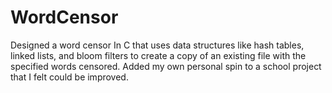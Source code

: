 # WordCensor
Designed a word censor In C that uses data structures like hash tables, linked lists, and bloom filters to create a copy of an existing file with the specified words censored. Added my own personal spin to a school project that I felt could be improved.
